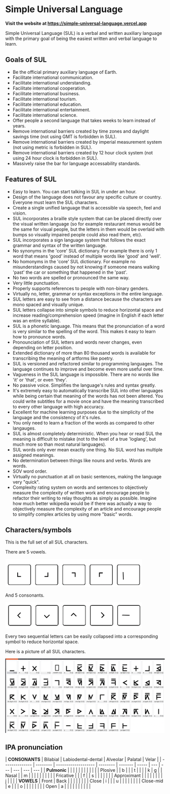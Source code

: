 # Simple Universal Language

**Visit the website at https://simple-universal-language.vercel.app**

Simple Universal Language (SUL) is a verbal and written auxiliary language with the primary goal of being the easiest written and verbal language to learn.

## Goals of SUL

- Be the official primary auxiliary language of Earth.
- Facilitate international communication.
- Facilitate international understanding.
- Facilitate international cooperation.
- Facilitate international business.
- Facilitate international tourism.
- Facilitate international education.
- Facilitate international entertainment.
- Facilitate international science.
- Offer people a second language that takes weeks to learn instead of years.
- Remove international barriers created by time zones and daylight savings time (not using GMT is forbidden in SUL).
- Remove international barriers created by imperial measurement system (not using metric is forbidden in SUL).
- Remove international barriers created by 12 hour clock system (not using 24 hour clock is forbidden in SUL).
- Massively raise the bar for language accessability standards.

## Features of SUL

- Easy to learn. You can start talking in SUL in under an hour.
- Design of the language does not favour any specific culture or country. Everyone must learn the SUL characters.
- Create a single unified language that is accessible via speech, feel and vision.
- SUL incorporates a braille style system that can be placed directly over the visual written language (so for example restaurant menus would be the same for visual people, but the letters in them would be overlaid with bumps so visually impaired people could also read them, etc).
- SUL incorporates a sign language system that follows the exact grammar and syntax of the written language.
- No synonyms in the 'core' SUL dictionary. For example there is only 1 word that means 'good' instead of multiple words like 'good' and 'well'.
- No homonyms in the 'core' SUL dictionary. For example no misunderstandings caused by not knowing if someone means walking 'past' the car or something that happened in the 'past'.
- No two words are spelled or pronounced the same way.
- Very little punctuation.
- Properly supports references to people with non-binary genders.
- Virtually no, letter, grammar or syntax exceptions in the entire language.
- SUL letters are easy to see from a distance because the characters are mono spaced and visually unique.
- SUL letters collapse into simple symbols to reduce horizontal space and increase reading/comprehension speed (imagine in English if each letter was an entire syllable).
- SUL is a phonetic language. This means that the pronunciation of a word is very similar to the spelling of the word. This makes it easy to learn how to pronounce words.
- Pronounciation of SUL letters and words never changes, even depending on letter position.
- Extended dictionary of more than 80 thousand words is available for transcribing the meaning of artforms like poetry.
- SUL is versioned and refactored similar to programming languages. The language continues to improve and become even more useful over time.
- Vagueness in the SUL language is impossible. There are no words like 'it' or 'that', or even 'they'.
- No passive voice. Simplifies the language's rules and syntax greatly.
- It's extremely easy to automatically transcribe SUL into other languages while being certain that meaning of the words has not been altered. You could write subtitles for a movie once and have the meaning transcribed to every other language with high accuracy.
- Excellent for machine learning purposes due to the simplicity of the language and the consistency of it's rules.
- You only need to learn a fraction of the words as compared to other langauges.
- SUL is almost completely deterministic. When you hear or read SUL the meaning is difficult to mistake (not to the level of a true 'loglang', but much more so than most natural languages).
- SUL words only ever mean exactly one thing. No SUL word has multiple assigned meanings.
- No determination between things like nouns and verbs. Words are words.
- SOV word order.
- Virtually no punctuation at all on basic sentences, making the language very "quick".
- Complexity rating system on words and sentences to objectively measure the complexity of written work and encourage people to refactor their writing to relay thoughts as simply as possible. Imagine how much better wikipedia would be if there was actually a way to objectively measure the complexity of an article and encourage people to simplify complex articles by using more "basic" words.

## Characters/symbols

This is the full set of all SUL characters.

There are 5 vowels.

![](sul_vowels.png)

And 5 consonants.

![](sul_consonants.png)

Every two sequential letters can be easily collapsed into a corresponding symbol to reduce horizontal space.

Here is a picture of all SUL characters.

![](sul_chars.png)

## IPA pronunciation

| **CONSONANTS** | Bilabial | Labio­dental-dental | Alveolar | Palatal | Velar |
| -------------- | -------- | ------------------- | -------- | ------- | ----- | --- | --- | --- | --- | --- |
| **Pulmonic**   |          |                     |          |         |       |     |     |     |     |     |
| Plosive        |          | b                   |          |         | t     |     |     |     | k   | g   |
| Nasal          |          | m                   |          |         |       |     |     |     |     |     |
| Fricative      |          |                     | f        |         | s     |     |     |     |     |     |
| Approximant    |          |                     |          |         |       |     |     | j   |     |     |
| **VOWELS**     | Front    | Back                |          |         |       |     |     |     |
| Close          | i        |                     |          | u       |       |     |     |     |     |     |
| Close-mid      | e        |                     |          | o       |       |     |     |     |     |     |
| Open           | a        |                     |          |         |       |     |     |     |     |     |
